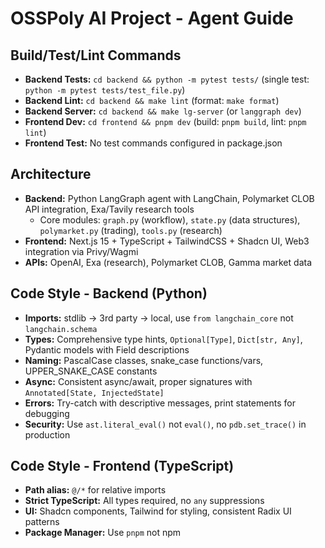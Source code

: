 # OSSPoly AI Project - Agent Guide

## Build/Test/Lint Commands
- **Backend Tests:** `cd backend && python -m pytest tests/` (single test: `python -m pytest tests/test_file.py`)
- **Backend Lint:** `cd backend && make lint` (format: `make format`)
- **Backend Server:** `cd backend && make lg-server` (or `langgraph dev`)
- **Frontend Dev:** `cd frontend && pnpm dev` (build: `pnpm build`, lint: `pnpm lint`)
- **Frontend Test:** No test commands configured in package.json

## Architecture
- **Backend:** Python LangGraph agent with LangChain, Polymarket CLOB API integration, Exa/Tavily research tools
  - Core modules: `graph.py` (workflow), `state.py` (data structures), `polymarket.py` (trading), `tools.py` (research)
- **Frontend:** Next.js 15 + TypeScript + TailwindCSS + Shadcn UI, Web3 integration via Privy/Wagmi
- **APIs:** OpenAI, Exa (research), Polymarket CLOB, Gamma market data

## Code Style - Backend (Python)
- **Imports:** stdlib → 3rd party → local, use `from langchain_core` not `langchain.schema`
- **Types:** Comprehensive type hints, `Optional[Type]`, `Dict[str, Any]`, Pydantic models with Field descriptions
- **Naming:** PascalCase classes, snake_case functions/vars, UPPER_SNAKE_CASE constants
- **Async:** Consistent async/await, proper signatures with `Annotated[State, InjectedState]`
- **Errors:** Try-catch with descriptive messages, print statements for debugging
- **Security:** Use `ast.literal_eval()` not `eval()`, no `pdb.set_trace()` in production

## Code Style - Frontend (TypeScript)
- **Path alias:** `@/*` for relative imports
- **Strict TypeScript:** All types required, no `any` suppressions
- **UI:** Shadcn components, Tailwind for styling, consistent Radix UI patterns
- **Package Manager:** Use `pnpm` not npm

